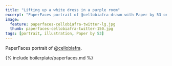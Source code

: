 ```yaml
---
title: "Lifting up a white dress in a purple room"
excerpt: "PaperFaces portrait of @cellobiafra drawn with Paper by 53 on an iPad."
image: 
  feature: paperfaces-cellobiafra-twitter-lg.jpg
  thumb: paperfaces-cellobiafra-twitter-150.jpg
tags: [portrait, illustration, Paper by 53]
---
```


PaperFaces portrait of [@cellobiafra](http://twitter.com/cellobiafra).

{% include boilerplate/paperfaces.md %}